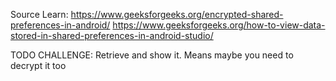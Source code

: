 
Source Learn:
https://www.geeksforgeeks.org/encrypted-shared-preferences-in-android/
https://www.geeksforgeeks.org/how-to-view-data-stored-in-shared-preferences-in-android-studio/


TODO CHALLENGE:
Retrieve and show it. Means maybe you need to decrypt it too